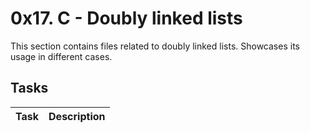 # 0x17. C - Doubly linked lists

This section contains files related to doubly linked lists. Showcases its usage in different cases.

## Tasks

| Task | Description |
|:--|:--|

